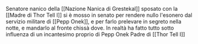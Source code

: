 Senatore nanico della [[Nazione Nanica di Grestekal]] sposato con  la [[Madre di Thor Tell I]]
si è mosso in senato per rendere nullo l'esonero dal servizio militare di [[Pepp Onek]], e per farlo prelevare in segreto nella notte, e mandarlo al fronte chissà dove.
In realtà ha fatto tutto sotto influenza di un incantesimo proprio di Pepp Onek
Padre di [[Thor Tell I]]